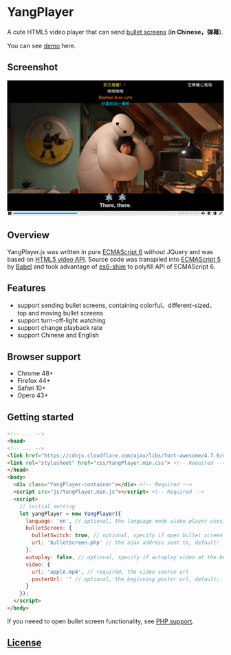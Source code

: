 # YangPlayer

A cute HTML5 video player that can send [bullet screens](https://zh-cn.facebook.com/notes/the-sound-of-china/why-danmu-is-so-popular-in-china/1095179960504770/) (**in Chinese，弹幕**).

You can see [demo](https://yangkean.github.io/YangPlayer/demo/) here.

## Screenshot

![YangPlayer screenshot](./player.png)

## Overview

YangPlayer.js was written in pure [ECMAScript 6](http://www.ecma-international.org/ecma-262/6.0/) without JQuery and was based on
[HTML5 video API](https://html.spec.whatwg.org/multipage/embedded-content.html#the-video-element). Source code was transpiled into
[ECMAScript 5](http://www.ecma-international.org/ecma-262/5.1/) by [Babel](https://babeljs.io/) and took advantage of [es6-shim](https://github.com/paulmillr/es6-shim) to polyfill API of ECMAScript 6.

## Features

* support sending bullet screens, containing colorful、different-sized、top and moving bullet screens
* support turn-off-light watching
* support change playback rate
* support Chinese and English

## Browser support

* Chrome 48+
* Firefox 44+
* Safari 10+
* Opera 43+

## Getting started

```html
<!-- ... -->
<head>
<!-- ... -->
<link href="https://cdnjs.cloudflare.com/ajax/libs/font-awesome/4.7.0/css/font-awesome.min.css" rel="stylesheet"> <!-- Required -->
<link rel="stylesheet" href="css/YangPlayer.min.css"> <!-- Required -->
</head>
<body>
  <div class="YangPlayer-container"></div> <!-- Required -->
  <script src="js/YangPlayer.min.js"></script> <!-- Required -->
  <script>
    // initial setting
    let yangPlayer = new YangPlayer({
      language: 'en', // optional, the language mode video player uses, `zh` or `en`, default: `zh`
      bulletScreen: {
        bulletSwitch: true, // optional, specify if open bullet screen functionality, `true` or `false`, default: `false`
        url: 'bulletScreen.php' // the ajax address sent to, default: ''. If `switch` is `true`, this option is required
      },
      autoplay: false, // optional, specify if autoplay video at the beginning, `true` or `false`, default: `false`
      video: {
        url: 'apple.mp4', // required, the video source url
        posterUrl: '' // optional, the beginning poster url, default: ''
      }
    });
  </script>
</body>
```

If you neeed to open bullet screen functionality, see [PHP support](https://github.com/yangkean/YangPlayer/blob/master/phpSupport.md).

## [License](https://github.com/yangkean/YangPlayer/blob/master/LICENSE)

